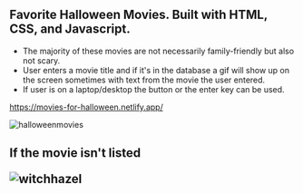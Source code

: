 ## Favorite Halloween Movies. Built with HTML, CSS, and Javascript.
* The majority of these movies are not necessarily family-friendly but also not scary.
* User enters a movie title and if it's in the database a gif will show up on the screen sometimes with text from the movie the user entered. 
* If user is on a laptop/desktop the button or the enter key can be used.


https://movies-for-halloween.netlify.app/

![halloweenmovies](https://user-images.githubusercontent.com/24884380/196059560-c42b086c-902a-4fa1-90a9-20d382e9e350.jpg)


<h2>If the movie isn't listed


![witchhazel](https://user-images.githubusercontent.com/24884380/196059890-39e9141d-0661-47f0-9dbc-a4b3737c9899.jpg)
